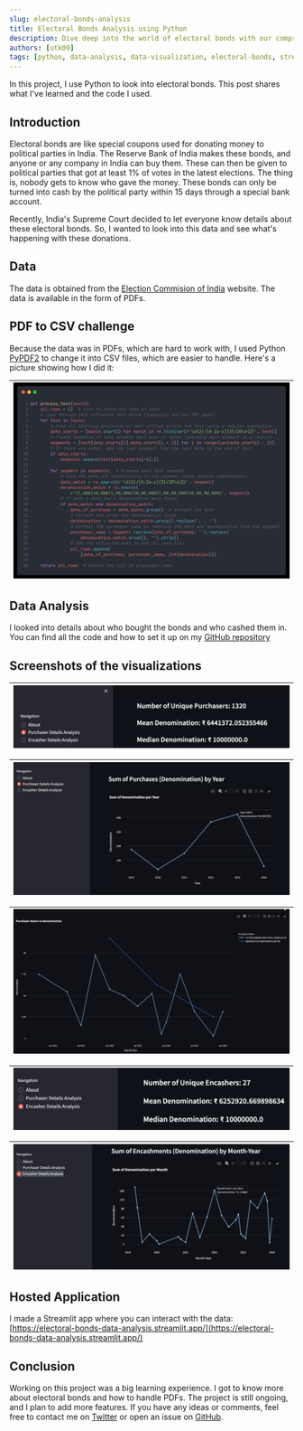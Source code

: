 ```yaml
---
slug: electoral-bonds-analysis
title: Electoral Bonds Analysis using Python
description: Dive deep into the world of electoral bonds with our comprehensive Python analysis.
authors: [utk09]
tags: [python, data-analysis, data-visualization, electoral-bonds, streamlit]
---
```


In this project, I use Python to look into electoral bonds. This post shares what I've learned and the code I used.

<!--truncate-->

## Introduction

Electoral bonds are like special coupons used for donating money to political parties in India. The Reserve Bank of India makes these bonds, and anyone or any company in India can buy them. These can then be given to political parties that got at least 1% of votes in the latest elections. The thing is, nobody gets to know who gave the money. These bonds can only be turned into cash by the political party within 15 days through a special bank account.

Recently, India's Supreme Court decided to let everyone know details about these electoral bonds. So, I wanted to look into this data and see what's happening with these donations.

## Data

The data is obtained from the [Election Commision of India](https://www.eci.gov.in/disclosure-of-electoral-bonds) website. The data is available in the form of PDFs.

## PDF to CSV challenge

Because the data was in PDFs, which are hard to work with, I used Python [PyPDF2](https://pypdf2.readthedocs.io/en/3.0.0/) to change it into CSV files, which are easier to handle. Here's a picture showing how I did it:

| ![process text](./process_text.png "process text") |
| -------------------------------------------------- |

## Data Analysis

I looked into details about who bought the bonds and who cashed them in. You can find all the code and how to set it up on my [GitHub repository](https://github.com/utk09/electoral-bonds-data-analysis/blob/main/README.md)

## Screenshots of the visualizations

| ![purchaser details 1](./purchaser_details_1.png "purchaser details 1") |
| ----------------------------------------------------------------------- |

| ![purchaser details 2](./purchaser_details_2.png "purchaser details 2") |
| ----------------------------------------------------------------------- |

| ![purchaser details 3](./purchaser_details_3.png "purchaser details 3") |
| ----------------------------------------------------------------------- |

| ![encasher details 1](./encasher_details_1.png "encasher details 1") |
| -------------------------------------------------------------------- |

| ![encasher details 2](./encasher_details_2.png "encasher details 2") |
| -------------------------------------------------------------------- |

## Hosted Application

I made a Streamlit app where you can interact with the data: [https://electoral-bonds-data-analysis.streamlit.app/](https://electoral-bonds-data-analysis.streamlit.app/)

## Conclusion

Working on this project was a big learning experience. I got to know more about electoral bonds and how to handle PDFs. The project is still ongoing, and I plan to add more features. If you have any ideas or comments, feel free to contact me on [Twitter](https://twitter.com/utk09) or open an issue on [GitHub](https://github.com/utk09/electoral-bonds-data-analysis/issues).
